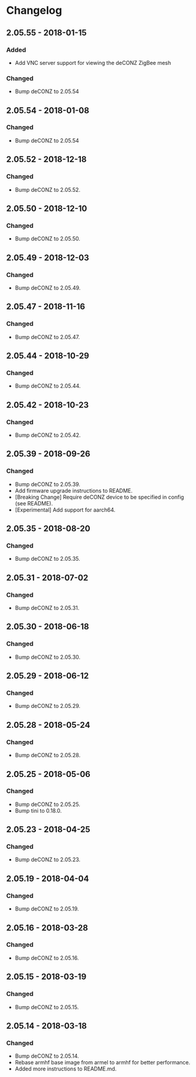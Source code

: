 # Changelog

## **2.05.55** - 2018-01-15
### Added
- Add VNC server support for viewing the deCONZ ZigBee mesh
### Changed
- Bump deCONZ to 2.05.54

## **2.05.54** - 2018-01-08
### Changed
- Bump deCONZ to 2.05.54

## **2.05.52** - 2018-12-18
### Changed
- Bump deCONZ to 2.05.52.

## **2.05.50** - 2018-12-10
### Changed
- Bump deCONZ to 2.05.50.

## **2.05.49** - 2018-12-03
### Changed
- Bump deCONZ to 2.05.49.

## **2.05.47** - 2018-11-16
### Changed
- Bump deCONZ to 2.05.47.

## **2.05.44** - 2018-10-29
### Changed
- Bump deCONZ to 2.05.44.

## **2.05.42** - 2018-10-23
### Changed
- Bump deCONZ to 2.05.42.

## **2.05.39** - 2018-09-26
### Changed
- Bump deCONZ to 2.05.39.
- Add firmware upgrade instructions to README.
- [Breaking Change] Require deCONZ device to be specified in config (see README).
- [Experimental] Add support for aarch64.

## **2.05.35** - 2018-08-20
### Changed
- Bump deCONZ to 2.05.35.

## **2.05.31** - 2018-07-02
### Changed
- Bump deCONZ to 2.05.31.

## **2.05.30** - 2018-06-18
### Changed
- Bump deCONZ to 2.05.30.

## **2.05.29** - 2018-06-12
### Changed
- Bump deCONZ to 2.05.29.

## **2.05.28** - 2018-05-24
### Changed
- Bump deCONZ to 2.05.28.

## **2.05.25** - 2018-05-06
### Changed
- Bump deCONZ to 2.05.25.
- Bump tini to 0.18.0.

## **2.05.23** - 2018-04-25
### Changed
- Bump deCONZ to 2.05.23.

## **2.05.19** - 2018-04-04
### Changed
- Bump deCONZ to 2.05.19.

## **2.05.16** - 2018-03-28
### Changed
- Bump deCONZ to 2.05.16.

## **2.05.15** - 2018-03-19
### Changed
- Bump deCONZ to 2.05.15.

## **2.05.14** - 2018-03-18
### Changed
- Bump deCONZ to 2.05.14.
- Rebase armhf base image from armel to armhf for better performance.
- Added more instructions to README.md.
